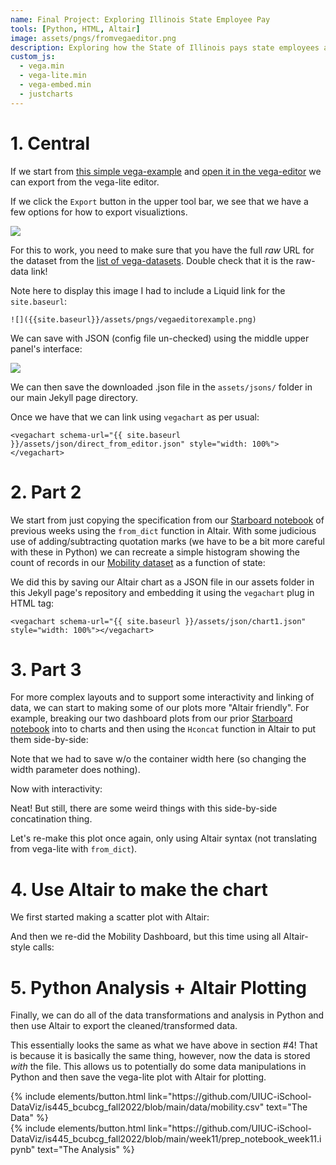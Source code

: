 ```yaml
---
name: Final Project: Exploring Illinois State Employee Pay
tools: [Python, HTML, Altair]
image: assets/pngs/fromvegaeditor.png
description: Exploring how the State of Illinois pays state employees across various agencies
custom_js:
  - vega.min
  - vega-lite.min
  - vega-embed.min
  - justcharts
---
```




# 1. Central 

If we start from [this simple vega-example](https://vega.github.io/vega-lite/examples/stacked_bar_h.html) and [open it in the vega-editor](https://vega.github.io/editor/#/examples/vega-lite/stacked_bar_h) we can export from the vega-lite editor.

If we click the `Export` button in the upper tool bar, we see that we have a few options for how to export visualiztions.

![]({{site.baseurl}}/assets/pngs/vegaeditorexample.png)

For this to work, you need to make sure that you have the full *raw* URL for the dataset from the [list of vega-datasets](https://github.com/vega/vega-datasets/tree/master/data).  Double check that it is the raw-data link!


Note here to display this image I had to include a Liquid link for the `site.baseurl`:

```
![]({{site.baseurl}}/assets/pngs/vegaeditorexample.png)
```

We can save with JSON (config file un-checked) using the middle upper panel's interface:

![]({{site.baseurl}}/assets/pngs/fullvegaeditorsavejson.png)


We can then save the downloaded .json file in the `assets/jsons/` folder in our main Jekyll page directory.

Once we have that we can link using `vegachart` as per usual:

```
<vegachart schema-url="{{ site.baseurl }}/assets/json/direct_from_editor.json" style="width: 100%"></vegachart>
```

<vegachart schema-url="{{ site.baseurl }}/assets/json/direct_from_editor.json" style="width: 100%"></vegachart>


# 2. Part 2

We start from just copying the specification from our [Starboard notebook](https://starboard.gg/jnaiman/inClass_week12_spring2022-nZa79A6) of previous weeks using the `from_dict` function in Altair.  With some judicious use of adding/subtracting quotation marks (we have to be a bit more careful with these in Python) we can recreate a simple histogram showing the count of records in our [Mobility dataset](https://github.com/UIUC-iSchool-DataViz/is445_bcubcg_fall2022/blob/main/data/mobility.csv) as a function of state:

<vegachart schema-url="{{ site.baseurl }}/assets/json/chart1.json" style="width: 100%"></vegachart>

We did this by saving our Altair chart as a JSON file in our assets folder in this Jekyll page's repository and embedding it using the `vegachart` plug in HTML tag:
```
<vegachart schema-url="{{ site.baseurl }}/assets/json/chart1.json" style="width: 100%"></vegachart>
```



# 3. Part 3
For more complex layouts and to support some interactivity and linking of data, we can start to making some of our plots more "Altair friendly".  For example, breaking our two dashboard plots from our prior [Starboard notebook](https://starboard.gg/jnaiman/inClass_week12_spring2022-nZa79A6) into to charts and then using the `Hconcat` function in Altair to put them side-by-side:

<vegachart schema-url="{{ site.baseurl }}/assets/json/static_mobility.json" style="width: 100%"></vegachart>

Note that we had to save w/o the container width here (so changing the width parameter does nothing).  

<!-- If I want to have some control over the size, I can put this `vegachart` tag within an HTML `div` tag:

<div width="100px">
<vegachart schema-url="{{ site.baseurl }}/assets/json/static_mobility.json" style="width:600px"></vegachart>
</div>
-->


Now with interactivity:
<vegachart schema-url="{{ site.baseurl }}/assets/json/dashboard_mobility.json" style="width: 100%"></vegachart>

Neat!  But still, there are some weird things with this side-by-side concatination thing.

Let's re-make this plot once again, only using Altair syntax (not translating from vega-lite with `from_dict`).


# 4. Use Altair to make the chart

We first started making a scatter plot with Altair:
<vegachart schema-url="{{ site.baseurl }}/assets/json/population_scatter.json" style="width:600px"></vegachart>

And then we re-did the Mobility Dashboard, but this time using all Altair-style calls:
<vegachart schema-url="{{ site.baseurl }}/assets/json/altair_mobility_dashboard.json" style="width: 100%"></vegachart>

# 5. Python Analysis + Altair Plotting

Finally, we can do all of the data transformations and analysis in Python and then use Altair to export the cleaned/transformed data.

<vegachart schema-url="{{ site.baseurl }}/assets/json/altair_mobility_data_dashboard.json" style="width: 100%"></vegachart>

This essentially looks the same as what we have above in section #4!  That is because it is basically the same thing, however, now the data is stored *with* the file.  This allows us to potentially do some data manipulations in Python and then save the vega-lite plot with Altair for plotting.



<div class="left">
{% include elements/button.html link="https://github.com/UIUC-iSchool-DataViz/is445_bcubcg_fall2022/blob/main/data/mobility.csv" text="The Data" %}
</div>

<div class="right">
{% include elements/button.html link="https://github.com/UIUC-iSchool-DataViz/is445_bcubcg_fall2022/blob/main/week11/prep_notebook_week11.ipynb" text="The Analysis" %}
</div>

